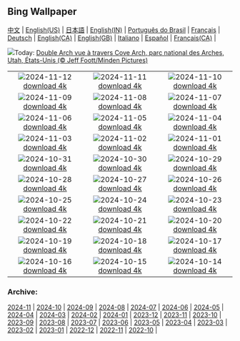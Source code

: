 ## Bing Wallpaper
[中文](README.md) |                     [English(US)](en-US.md) |                     [日本語](ja-JP.md) |                     [English(IN)](en-IN.md) |                     [Português do Brasil](pt-BR.md) |                     [Français](fr-FR.md) |                     [Deutsch](de-DE.md) |                     [English(CA)](en-CA.md) |                     [English(GB)](en-GB.md) |                     [Italiano](it-IT.md) |                     [Español](es-ES.md) |                     [Français(CA)](fr-CA.md) |                    

![](https://www.bing.com/th?id=OHR.CoveArch_FR-CA2004655005_UHD.jpg&w=1000)Today: [Double Arch vue à travers Cove Arch, parc national des Arches, Utah, États-Unis (© Jeff Foott/Minden Pictures)](https://www.bing.com/th?id=OHR.CoveArch_FR-CA2004655005_UHD.jpg)

|      |      |      |
| :----: | :----: | :----: |
|![](https://www.bing.com/th?id=OHR.Banff24_FR-CA1813240291_UHD.jpg&pid=hp&w=384&h=216&rs=1&c=4)2024-11-12 [download 4k](https://www.bing.com/th?id=OHR.Banff24_FR-CA1813240291_UHD.jpg)|![](https://www.bing.com/th?id=OHR.YucatanFlamingos_FR-CA1216205304_UHD.jpg&pid=hp&w=384&h=216&rs=1&c=4)2024-11-11 [download 4k](https://www.bing.com/th?id=OHR.YucatanFlamingos_FR-CA1216205304_UHD.jpg)|![](https://www.bing.com/th?id=OHR.MoroccoMilkyWay_FR-CA0944585809_UHD.jpg&pid=hp&w=384&h=216&rs=1&c=4)2024-11-10 [download 4k](https://www.bing.com/th?id=OHR.MoroccoMilkyWay_FR-CA0944585809_UHD.jpg)|
|![](https://www.bing.com/th?id=OHR.GlacialRivers_FR-CA0752665612_UHD.jpg&pid=hp&w=384&h=216&rs=1&c=4)2024-11-09 [download 4k](https://www.bing.com/th?id=OHR.GlacialRivers_FR-CA0752665612_UHD.jpg)|![](https://www.bing.com/th?id=OHR.CanadaWolves_FR-CA0494556833_UHD.jpg&pid=hp&w=384&h=216&rs=1&c=4)2024-11-08 [download 4k](https://www.bing.com/th?id=OHR.CanadaWolves_FR-CA0494556833_UHD.jpg)|![](https://www.bing.com/th?id=OHR.ShiShiBeach_FR-CA9456455618_UHD.jpg&pid=hp&w=384&h=216&rs=1&c=4)2024-11-07 [download 4k](https://www.bing.com/th?id=OHR.ShiShiBeach_FR-CA9456455618_UHD.jpg)|
|![](https://www.bing.com/th?id=OHR.LencoisMaranhao_FR-CA9225991831_UHD.jpg&pid=hp&w=384&h=216&rs=1&c=4)2024-11-06 [download 4k](https://www.bing.com/th?id=OHR.LencoisMaranhao_FR-CA9225991831_UHD.jpg)|![](https://www.bing.com/th?id=OHR.CumbriaAutumn_FR-CA8087428882_UHD.jpg&pid=hp&w=384&h=216&rs=1&c=4)2024-11-05 [download 4k](https://www.bing.com/th?id=OHR.CumbriaAutumn_FR-CA8087428882_UHD.jpg)|![](https://www.bing.com/th?id=OHR.YucatanBiosphere_FR-CA7861757179_UHD.jpg&pid=hp&w=384&h=216&rs=1&c=4)2024-11-04 [download 4k](https://www.bing.com/th?id=OHR.YucatanBiosphere_FR-CA7861757179_UHD.jpg)|
|![](https://www.bing.com/th?id=OHR.BisonYellowstone_FR-CA7570080999_UHD.jpg&pid=hp&w=384&h=216&rs=1&c=4)2024-11-03 [download 4k](https://www.bing.com/th?id=OHR.BisonYellowstone_FR-CA7570080999_UHD.jpg)|![](https://www.bing.com/th?id=OHR.VineyardsBlackForestFall_FR-CA7375208375_UHD.jpg&pid=hp&w=384&h=216&rs=1&c=4)2024-11-02 [download 4k](https://www.bing.com/th?id=OHR.VineyardsBlackForestFall_FR-CA7375208375_UHD.jpg)|![](https://www.bing.com/th?id=OHR.GargoyleParis_FR-CA4719321760_UHD.jpg&pid=hp&w=384&h=216&rs=1&c=4)2024-11-01 [download 4k](https://www.bing.com/th?id=OHR.GargoyleParis_FR-CA4719321760_UHD.jpg)|
|![](https://www.bing.com/th?id=OHR.HauntedEdinburgh_FR-CA4547077323_UHD.jpg&pid=hp&w=384&h=216&rs=1&c=4)2024-10-31 [download 4k](https://www.bing.com/th?id=OHR.HauntedEdinburgh_FR-CA4547077323_UHD.jpg)|![](https://www.bing.com/th?id=OHR.GreatOwl_FR-CA4373577672_UHD.jpg&pid=hp&w=384&h=216&rs=1&c=4)2024-10-30 [download 4k](https://www.bing.com/th?id=OHR.GreatOwl_FR-CA4373577672_UHD.jpg)|![](https://www.bing.com/th?id=OHR.PumpkinMist_FR-CA3413645612_UHD.jpg&pid=hp&w=384&h=216&rs=1&c=4)2024-10-29 [download 4k](https://www.bing.com/th?id=OHR.PumpkinMist_FR-CA3413645612_UHD.jpg)|
|![](https://www.bing.com/th?id=OHR.PolarBearHug_FR-CA3969980199_UHD.jpg&pid=hp&w=384&h=216&rs=1&c=4)2024-10-28 [download 4k](https://www.bing.com/th?id=OHR.PolarBearHug_FR-CA3969980199_UHD.jpg)|![](https://www.bing.com/th?id=OHR.GhostForest_FR-CA3800284768_UHD.jpg&pid=hp&w=384&h=216&rs=1&c=4)2024-10-27 [download 4k](https://www.bing.com/th?id=OHR.GhostForest_FR-CA3800284768_UHD.jpg)|![](https://www.bing.com/th?id=OHR.MontBlancMassif_FR-CA3630976248_UHD.jpg&pid=hp&w=384&h=216&rs=1&c=4)2024-10-26 [download 4k](https://www.bing.com/th?id=OHR.MontBlancMassif_FR-CA3630976248_UHD.jpg)|
|![](https://www.bing.com/th?id=OHR.BodieCalifornia_FR-CA3435010642_UHD.jpg&pid=hp&w=384&h=216&rs=1&c=4)2024-10-25 [download 4k](https://www.bing.com/th?id=OHR.BodieCalifornia_FR-CA3435010642_UHD.jpg)|![](https://www.bing.com/th?id=OHR.MadameSherriCastle_FR-CA3233145393_UHD.jpg&pid=hp&w=384&h=216&rs=1&c=4)2024-10-24 [download 4k](https://www.bing.com/th?id=OHR.MadameSherriCastle_FR-CA3233145393_UHD.jpg)|![](https://www.bing.com/th?id=OHR.MonsterDoor_FR-CA3004602263_UHD.jpg&pid=hp&w=384&h=216&rs=1&c=4)2024-10-23 [download 4k](https://www.bing.com/th?id=OHR.MonsterDoor_FR-CA3004602263_UHD.jpg)|
|![](https://www.bing.com/th?id=OHR.AutumnCypress_FR-CA2779617301_UHD.jpg&pid=hp&w=384&h=216&rs=1&c=4)2024-10-22 [download 4k](https://www.bing.com/th?id=OHR.AutumnCypress_FR-CA2779617301_UHD.jpg)|![](https://www.bing.com/th?id=OHR.SmilingSloth_FR-CA2515050272_UHD.jpg&pid=hp&w=384&h=216&rs=1&c=4)2024-10-21 [download 4k](https://www.bing.com/th?id=OHR.SmilingSloth_FR-CA2515050272_UHD.jpg)|![](https://www.bing.com/th?id=OHR.DenderaTemple_FR-CA2260090471_UHD.jpg&pid=hp&w=384&h=216&rs=1&c=4)2024-10-20 [download 4k](https://www.bing.com/th?id=OHR.DenderaTemple_FR-CA2260090471_UHD.jpg)|
|![](https://www.bing.com/th?id=OHR.JasperDark_FR-CA5254493695_UHD.jpg&pid=hp&w=384&h=216&rs=1&c=4)2024-10-19 [download 4k](https://www.bing.com/th?id=OHR.JasperDark_FR-CA5254493695_UHD.jpg)|![](https://www.bing.com/th?id=OHR.KochiaJapan_FR-CA6883202795_UHD.jpg&pid=hp&w=384&h=216&rs=1&c=4)2024-10-18 [download 4k](https://www.bing.com/th?id=OHR.KochiaJapan_FR-CA6883202795_UHD.jpg)|![](https://www.bing.com/th?id=OHR.FossilsDorset_FR-CA6496298387_UHD.jpg&pid=hp&w=384&h=216&rs=1&c=4)2024-10-17 [download 4k](https://www.bing.com/th?id=OHR.FossilsDorset_FR-CA6496298387_UHD.jpg)|
|![](https://www.bing.com/th?id=OHR.MaraMigration_FR-CA5973303328_UHD.jpg&pid=hp&w=384&h=216&rs=1&c=4)2024-10-16 [download 4k](https://www.bing.com/th?id=OHR.MaraMigration_FR-CA5973303328_UHD.jpg)|![](https://www.bing.com/th?id=OHR.CocoBeach_FR-CA4901045423_UHD.jpg&pid=hp&w=384&h=216&rs=1&c=4)2024-10-15 [download 4k](https://www.bing.com/th?id=OHR.CocoBeach_FR-CA4901045423_UHD.jpg)|![](https://www.bing.com/th?id=OHR.AlcazarSeville_FR-CA4511304588_UHD.jpg&pid=hp&w=384&h=216&rs=1&c=4)2024-10-14 [download 4k](https://www.bing.com/th?id=OHR.AlcazarSeville_FR-CA4511304588_UHD.jpg)|


### Archive:
[2024-11](archive/fr-CA/202411/README.md) | [2024-10](archive/fr-CA/202410/README.md) | [2024-09](archive/fr-CA/202409/README.md) | [2024-08](archive/fr-CA/202408/README.md) | [2024-07](archive/fr-CA/202407/README.md) | [2024-06](archive/fr-CA/202406/README.md) | [2024-05](archive/fr-CA/202405/README.md) | [2024-04](archive/fr-CA/202404/README.md) | [2024-03](archive/fr-CA/202403/README.md) | [2024-02](archive/fr-CA/202402/README.md) | [2024-01](archive/fr-CA/202401/README.md) | [2023-12](archive/fr-CA/202312/README.md) | [2023-11](archive/fr-CA/202311/README.md) | [2023-10](archive/fr-CA/202310/README.md) | [2023-09](archive/fr-CA/202309/README.md) | [2023-08](archive/fr-CA/202308/README.md) | [2023-07](archive/fr-CA/202307/README.md) | [2023-06](archive/fr-CA/202306/README.md) | [2023-05](archive/fr-CA/202305/README.md) | [2023-04](archive/fr-CA/202304/README.md) | [2023-03](archive/fr-CA/202303/README.md) | [2023-02](archive/fr-CA/202302/README.md) | [2023-01](archive/fr-CA/202301/README.md) | [2022-12](archive/fr-CA/202212/README.md) | [2022-11](archive/fr-CA/202211/README.md) | [2022-10](archive/fr-CA/202210/README.md) | 